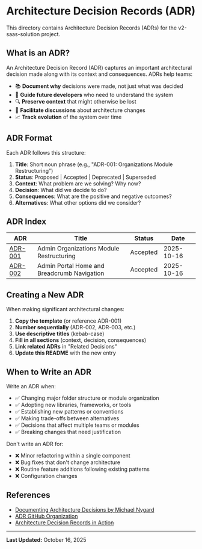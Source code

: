 # Architecture Decision Records (ADR)

This directory contains Architecture Decision Records (ADRs) for the v2-saas-solution project.

## What is an ADR?

An Architecture Decision Record (ADR) captures an important architectural decision made along with its context and consequences. ADRs help teams:

- 📚 **Document why** decisions were made, not just what was decided
- 🧭 **Guide future developers** who need to understand the system
- 🔍 **Preserve context** that might otherwise be lost
- 🤝 **Facilitate discussions** about architecture changes
- 📈 **Track evolution** of the system over time

## ADR Format

Each ADR follows this structure:

1. **Title**: Short noun phrase (e.g., "ADR-001: Organizations Module Restructuring")
2. **Status**: Proposed | Accepted | Deprecated | Superseded
3. **Context**: What problem are we solving? Why now?
4. **Decision**: What did we decide to do?
5. **Consequences**: What are the positive and negative outcomes?
6. **Alternatives**: What other options did we consider?

## ADR Index

| ADR | Title | Status | Date |
|-----|-------|--------|------|
| [ADR-001](./ADR-001-admin-organizations-restructuring.md) | Admin Organizations Module Restructuring | Accepted | 2025-10-16 |
| [ADR-002](./ADR-002-admin-portal-home-navigation.md) | Admin Portal Home and Breadcrumb Navigation | Accepted | 2025-10-16 |

## Creating a New ADR

When making significant architectural changes:

1. **Copy the template** (or reference ADR-001)
2. **Number sequentially** (ADR-002, ADR-003, etc.)
3. **Use descriptive titles** (kebab-case)
4. **Fill in all sections** (context, decision, consequences)
5. **Link related ADRs** in "Related Decisions"
6. **Update this README** with the new entry

## When to Write an ADR

Write an ADR when:

- ✅ Changing major folder structure or module organization
- ✅ Adopting new libraries, frameworks, or tools
- ✅ Establishing new patterns or conventions
- ✅ Making trade-offs between alternatives
- ✅ Decisions that affect multiple teams or modules
- ✅ Breaking changes that need justification

Don't write an ADR for:

- ❌ Minor refactoring within a single component
- ❌ Bug fixes that don't change architecture
- ❌ Routine feature additions following existing patterns
- ❌ Configuration changes

## References

- [Documenting Architecture Decisions by Michael Nygard](https://cognitect.com/blog/2011/11/15/documenting-architecture-decisions)
- [ADR GitHub Organization](https://adr.github.io/)
- [Architecture Decision Records in Action](https://www.youtube.com/watch?v=41NVge3_cYo)

---

**Last Updated:** October 16, 2025
